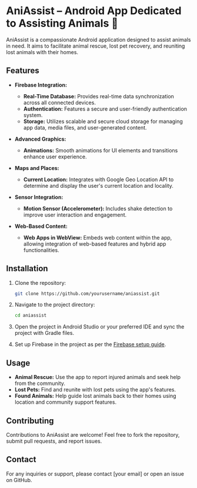 # AniAssist – Android App Dedicated to Assisting Animals 🐾

AniAssist is a compassionate Android application designed to assist animals in need. It aims to facilitate animal rescue, lost pet recovery, and reuniting lost animals with their homes.

## Features

- **Firebase Integration:**
  - **Real-Time Database:** Provides real-time data synchronization across all connected devices.
  - **Authentication:** Features a secure and user-friendly authentication system.
  - **Storage:** Utilizes scalable and secure cloud storage for managing app data, media files, and user-generated content.

- **Advanced Graphics:**
  - **Animations:** Smooth animations for UI elements and transitions enhance user experience.

- **Maps and Places:**
  - **Current Location:** Integrates with Google Geo Location API to determine and display the user's current location and locality.

- **Sensor Integration:**
  - **Motion Sensor (Accelerometer):** Includes shake detection to improve user interaction and engagement.

- **Web-Based Content:**
  - **Web Apps in WebView:** Embeds web content within the app, allowing integration of web-based features and hybrid app functionalities.

## Installation

1. Clone the repository:

    ```bash
    git clone https://github.com/yourusername/aniassist.git
    ```

2. Navigate to the project directory:

    ```bash
    cd aniassist
    ```

3. Open the project in Android Studio or your preferred IDE and sync the project with Gradle files.

4. Set up Firebase in the project as per the [Firebase setup guide](https://firebase.google.com/docs/android/setup).

## Usage

- **Animal Rescue:** Use the app to report injured animals and seek help from the community.
- **Lost Pets:** Find and reunite with lost pets using the app's features.
- **Found Animals:** Help guide lost animals back to their homes using location and community support features.

## Contributing

Contributions to AniAssist are welcome! Feel free to fork the repository, submit pull requests, and report issues.

## Contact

For any inquiries or support, please contact [your email] or open an issue on GitHub.

